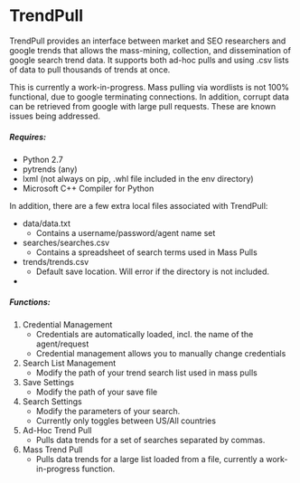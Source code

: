 # TrendPull

TrendPull provides an interface between market and SEO researchers and google trends that allows the mass-mining, collection, and dissemination of google search trend data. It supports both ad-hoc pulls and using .csv lists of data to pull thousands of trends at once.

This is currently a work-in-progress. Mass pulling via wordlists is not 100% functional, due to google terminating connections. In addition, corrupt data can be retrieved from google with large pull requests. These are known issues being addressed.

##### Requires:
 - Python 2.7
 - pytrends (any)
 - lxml (not always on pip, .whl file included in the env directory)
 - Microsoft C++ Compiler for Python

In addition, there are a few extra local files associated with TrendPull:
 - data/data.txt
    * Contains a username/password/agent name set
 - searches/searches.csv
    * Contains a spreadsheet of search terms used in Mass Pulls
 - trends/trends.csv
    * Default save location. Will error if the directory is not included.
 - 
 
##### Functions:
1. Credential Management
    - Credentials are automatically loaded, incl. the name of the agent/request
    - Credential management allows you to manually change credentials
2. Search List Management
    - Modify the path of your trend search list used in mass pulls    
3. Save Settings
    - Modify the path of your save file
4. Search Settings
    - Modify the parameters of your search.
    - Currently only toggles between US/All countries
5. Ad-Hoc Trend Pull
    - Pulls data trends for a set of searches separated by commas.
6. Mass Trend Pull
    - Pulls data trends for a large list loaded from a file, currently a work-in-progress function.